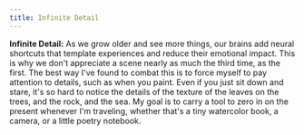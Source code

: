 ```yaml
---
title: Infinite Detail
---
```


**Infinite Detail:** As we grow older and see more things, our brains add neural shortcuts that template experiences and reduce their emotional impact. This is why we don't appreciate a scene nearly as much the third time, as the first. The best way I've found to combat this is to force myself to pay attention to details, such as when you paint. Even if you just sit down and stare, it's so hard to notice the details of the texture of the leaves on the trees, and the rock, and the sea. My goal is to carry a tool to zero in on the present whenever I'm traveling, whether that's a tiny watercolor book, a camera, or a little poetry notebook.
